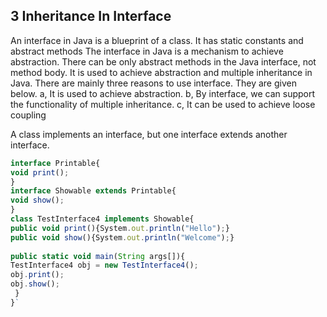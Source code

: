 ## 3 Inheritance In Interface
An interface in Java is a blueprint of a class. It has static constants and abstract methods
The interface in Java is a mechanism to achieve abstraction. 
There can be only abstract methods in the Java interface, not method body. 
It is used to achieve abstraction and multiple inheritance in Java.
There are mainly three reasons to use interface. They are given below.
a, It is used to achieve abstraction.
b, By interface, we can support the functionality of multiple inheritance.
c, It can be used to achieve loose coupling

A class implements an interface, but one interface extends another interface.

```javascript 
interface Printable{  
void print();  
}  
interface Showable extends Printable{  
void show();  
}  
class TestInterface4 implements Showable{  
public void print(){System.out.println("Hello");}  
public void show(){System.out.println("Welcome");}  
  
public static void main(String args[]){  
TestInterface4 obj = new TestInterface4();  
obj.print();  
obj.show();  
 }  
}`
